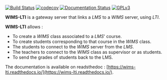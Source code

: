 [![Build Status](https://travis-ci.org/PremierLangage/wims-lti.svg?branch=master)](https://travis-ci.org/PremierLangage/wims-lti)
[![codecov](https://codecov.io/gh/PremierLangage/wims-lti/branch/master/graph/badge.svg)](https://codecov.io/gh/PremierLangage/wims-lti)
[![Documentation Status](https://readthedocs.org/projects/wims-lti/badge/?version=latest)](https://wims-lti.readthedocs.io/?badge=latest)
[![GPLv3](https://img.shields.io/badge/license-GPLv3-brightgreen.svg)](#)


**WIMS-LTI** is a gateway server that links a *LMS* to a *WIMS* server, using *LTI*.

**WIMS-LTI** allows :

* To create a *WIMS* class associated to a *LMS*' course.
* To create students corresponding to that course in the *WIMS* class.
* The students to connect to the *WIMS* server from the *LMS*.
* The teachers to connect to the *WIMS* class as supervisor or as students.
* To send the grades of students back to the LMS.

The documentation is available on readsthedoc :
[https://wims-lti.readthedocs.io/](https://wims-lti.readthedocs.io/).
